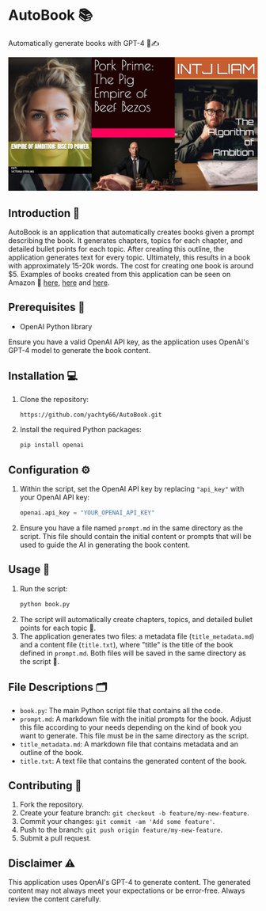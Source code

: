 # AutoBook 📚

Automatically generate books with GPT-4 🤖✍️

![books](readme_image.png)

## Introduction 📘

AutoBook is an application that automatically creates books given a prompt describing the book. It generates chapters, topics for each chapter, and detailed bullet points for each topic. After creating this outline, the application generates text for every topic. Ultimately, this results in a book with approximately 15-20k words. The cost for creating one book is around $5. Examples of books created from this application can be seen on Amazon 🛒 [here](https://www.amazon.com/dp/B0C9YNPWNF), [here](https://www.amazon.com/dp/B0C9YQ71K2) and [here](https://www.amazon.com/dp/B0C9YN9ZQF).

## Prerequisites 🔧

- OpenAI Python library

Ensure you have a valid OpenAI API key, as the application uses OpenAI's GPT-4 model to generate the book content.

## Installation 💻

1. Clone the repository:
   ```sh
   https://github.com/yachty66/AutoBook.git
   ```
2. Install the required Python packages:
   ```sh
   pip install openai
   ```

## Configuration ⚙️

1. Within the script, set the OpenAI API key by replacing `"api_key"` with your OpenAI API key:
   ```python
   openai.api_key = "YOUR_OPENAI_API_KEY"
   ```
2. Ensure you have a file named `prompt.md` in the same directory as the script. This file should contain the initial content or prompts that will be used to guide the AI in generating the book content.

## Usage 🚀

1. Run the script:
   ```sh
   python book.py
   ```
2. The script will automatically create chapters, topics, and detailed bullet points for each topic 📝.
3. The application generates two files: a metadata file (`title_metadata.md`) and a content file (`title.txt`), where "title" is the title of the book defined in `prompt.md`. Both files will be saved in the same directory as the script 📁.

## File Descriptions 🗂️

- `book.py`: The main Python script file that contains all the code.
- `prompt.md`: A markdown file with the initial prompts for the book. Adjust this file according to your needs depending on the kind of book you want to generate. This file must be in the same directory as the script.
- `title_metadata.md`: A markdown file that contains metadata and an outline of the book.
- `title.txt`: A text file that contains the generated content of the book.

## Contributing 👥

1. Fork the repository.
2. Create your feature branch: `git checkout -b feature/my-new-feature`.
3. Commit your changes: `git commit -am 'Add some feature'`.
4. Push to the branch: `git push origin feature/my-new-feature`.
5. Submit a pull request.

## Disclaimer ⚠️

This application uses OpenAI's GPT-4 to generate content. The generated content may not always meet your expectations or be error-free. Always review the content carefully.
